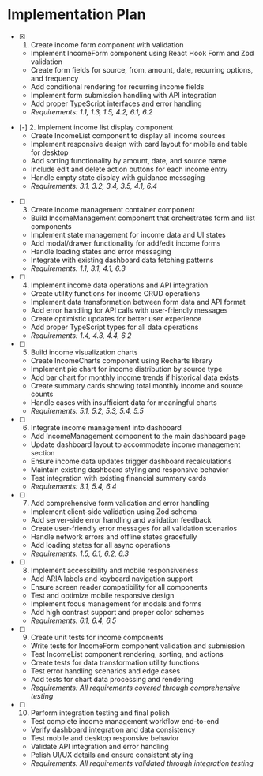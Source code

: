 # Implementation Plan

- [x] 1. Create income form component with validation
  - Implement IncomeForm component using React Hook Form and Zod validation
  - Create form fields for source, from, amount, date, recurring options, and frequency
  - Add conditional rendering for recurring income fields
  - Implement form submission handling with API integration
  - Add proper TypeScript interfaces and error handling
  - _Requirements: 1.1, 1.3, 1.5, 4.2, 6.1, 6.2_

- [-] 2. Implement income list display component
  - Create IncomeList component to display all income sources
  - Implement responsive design with card layout for mobile and table for desktop
  - Add sorting functionality by amount, date, and source name
  - Include edit and delete action buttons for each income entry
  - Handle empty state display with guidance messaging
  - _Requirements: 3.1, 3.2, 3.4, 3.5, 4.1, 6.4_

- [ ] 3. Create income management container component
  - Build IncomeManagement component that orchestrates form and list components
  - Implement state management for income data and UI states
  - Add modal/drawer functionality for add/edit income forms
  - Handle loading states and error messaging
  - Integrate with existing dashboard data fetching patterns
  - _Requirements: 1.1, 3.1, 4.1, 6.3_

- [ ] 4. Implement income data operations and API integration
  - Create utility functions for income CRUD operations
  - Implement data transformation between form data and API format
  - Add error handling for API calls with user-friendly messages
  - Create optimistic updates for better user experience
  - Add proper TypeScript types for all data operations
  - _Requirements: 1.4, 4.3, 4.4, 6.2_

- [ ] 5. Build income visualization charts
  - Create IncomeCharts component using Recharts library
  - Implement pie chart for income distribution by source type
  - Add bar chart for monthly income trends if historical data exists
  - Create summary cards showing total monthly income and source counts
  - Handle cases with insufficient data for meaningful charts
  - _Requirements: 5.1, 5.2, 5.3, 5.4, 5.5_

- [ ] 6. Integrate income management into dashboard
  - Add IncomeManagement component to the main dashboard page
  - Update dashboard layout to accommodate income management section
  - Ensure income data updates trigger dashboard recalculations
  - Maintain existing dashboard styling and responsive behavior
  - Test integration with existing financial summary cards
  - _Requirements: 3.1, 5.4, 6.4_

- [ ] 7. Add comprehensive form validation and error handling
  - Implement client-side validation using Zod schema
  - Add server-side error handling and validation feedback
  - Create user-friendly error messages for all validation scenarios
  - Handle network errors and offline states gracefully
  - Add loading states for all async operations
  - _Requirements: 1.5, 6.1, 6.2, 6.3_

- [ ] 8. Implement accessibility and mobile responsiveness
  - Add ARIA labels and keyboard navigation support
  - Ensure screen reader compatibility for all components
  - Test and optimize mobile responsive design
  - Implement focus management for modals and forms
  - Add high contrast support and proper color schemes
  - _Requirements: 6.1, 6.4, 6.5_

- [ ] 9. Create unit tests for income components
  - Write tests for IncomeForm component validation and submission
  - Test IncomeList component rendering, sorting, and actions
  - Create tests for data transformation utility functions
  - Test error handling scenarios and edge cases
  - Add tests for chart data processing and rendering
  - _Requirements: All requirements covered through comprehensive testing_

- [ ] 10. Perform integration testing and final polish
  - Test complete income management workflow end-to-end
  - Verify dashboard integration and data consistency
  - Test mobile and desktop responsive behavior
  - Validate API integration and error handling
  - Polish UI/UX details and ensure consistent styling
  - _Requirements: All requirements validated through integration testing_